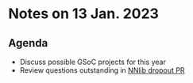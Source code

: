 # Notes on 13 Jan. 2023

## Agenda

- Discuss possible GSoC projects for this year
- Review questions outstanding in [NNlib dropout PR](https://github.com/FluxML/Flux.jl/pull/2150)
